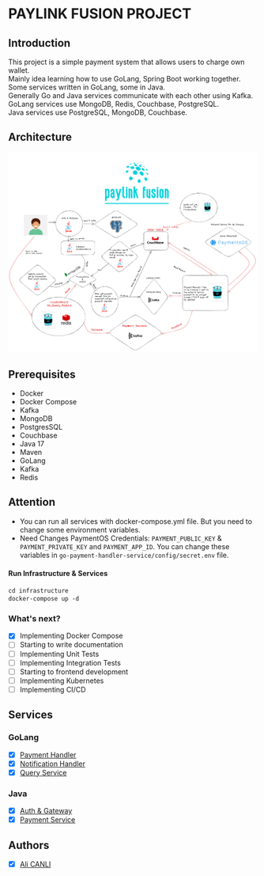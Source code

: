# PAYLINK FUSION PROJECT

## Introduction

This project is a simple payment system that allows users to charge own wallet.<br>
Mainly idea learning how to use GoLang, Spring Boot working together.<br>
Some services written in GoLang, some in Java.<br>
Generally Go and Java services communicate with each other using Kafka.<br>
GoLang services use MongoDB, Redis, Couchbase, PostgreSQL.<br>
Java services use PostgreSQL, MongoDB, Couchbase.<br>

## Architecture

![Architecture](img/diagram.png)

## Prerequisites

- Docker
- Docker Compose
- Kafka
- MongoDB
- PostgresSQL
- Couchbase
- Java 17
- Maven
- GoLang
- Kafka
- Redis


## Attention

- You can run all services with docker-compose.yml file. But you need to change some environment
  variables.
- Need Changes PaymentOS Credentials: `PAYMENT_PUBLIC_KEY` & `PAYMENT_PRIVATE_KEY` and `PAYMENT_APP_ID`.
  You can change these variables in 
    `go-payment-handler-service/config/secret.env` file.


#### Run Infrastructure & Services

```shell
cd infrastructure
docker-compose up -d
```

### What's next?

- [x] Implementing Docker Compose
- [ ] Starting to write documentation
- [ ] Implementing Unit Tests
- [ ] Implementing Integration Tests
- [ ] Starting to frontend development
- [ ] Implementing Kubernetes
- [ ] Implementing CI/CD

## Services

### GoLang

- [x] [Payment Handler](#!)
- [x] [Notification Handler](#!)
- [x] [Query Service](#!)

### Java

- [x] [Auth & Gateway](#!)
- [x] [Payment Service](#!)

## Authors

- [x] [Ali CANLI](#!)



